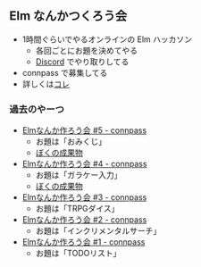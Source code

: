 ## Elm なんかつくろう会

- 1時間ぐらいでやるオンラインの Elm ハッカソン
    - 各回ごとにお題を決めてやる
    - [Discord](https://discord.gg/AJncbK) でやり取りしてる
- connpass で募集してる
- 詳しくは[コレ](https://scrapbox.io/ababup1192/Elmなんか作ろう会)

### 過去のやーつ

- [Elmなんか作ろう会 #5 - connpass](https://connpass.com/event/75853/)
    - お題は「おみくじ」
    - [ぼくの成果物](work/5)
- [Elmなんか作ろう会 #4 - connpass](https://connpass.com/event/75364/)
    - お題は「ガラケー入力」
    - [ぼくの成果物](work/4)
- [Elmなんか作ろう会 #3 - connpass](https://connpass.com/event/75299/)
    - お題は「TRPGダイス」
- [Elmなんか作ろう会 #2 - connpass](https://connpass.com/event/75130/)
    - お題は「インクリメンタルサーチ」
- [Elmなんか作ろう会 #1 - connpass](https://connpass.com/event/75048/)
    - お題は「TODOリスト」
